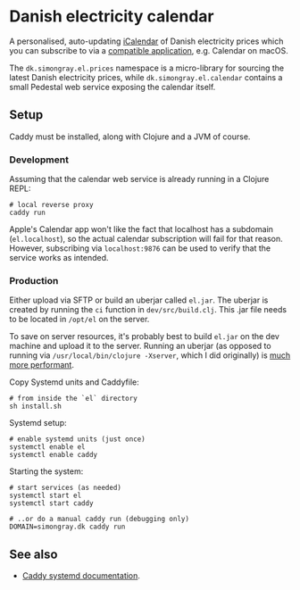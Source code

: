 # Danish electricity calendar
A personalised, auto-updating [iCalendar](https://en.wikipedia.org/wiki/ICalendar) of Danish electricity prices which you can subscribe to via a [compatible application](https://en.wikipedia.org/wiki/List_of_applications_with_iCalendar_support), e.g. Calendar on macOS.

The `dk.simongray.el.prices` namespace is a micro-library for sourcing the latest Danish electricity prices, while `dk.simongray.el.calendar` contains a small Pedestal web service exposing the calendar itself.

## Setup
Caddy must be installed, along with Clojure and a JVM of course.

### Development
Assuming that the calendar web service is already running in a Clojure REPL:

```shell
# local reverse proxy
caddy run
```

Apple's Calendar app won't like the fact that localhost has a subdomain (`el.localhost`), so the actual calendar subscription will fail for that reason. However, subscribing via `localhost:9876` can be used to verify that the service works as intended.

### Production
Either upload via SFTP or build an uberjar called `el.jar`. The uberjar is created by running the `ci` function in  `dev/src/build.clj`. This .jar file needs to be located in `/opt/el` on the server.

To save on server resources, it's probably best to build `el.jar` on the dev machine and upload it to the server. Running an uberjar (as opposed to running via `/usr/local/bin/clojure -Xserver`, which I did originally) is [much more performant](https://github.com/simongray/el/issues/6).

Copy Systemd units and Caddyfile:

```shell
# from inside the `el` directory
sh install.sh
```

Systemd setup:

```shell
# enable systemd units (just once)
systemctl enable el
systemctl enable caddy
```

Starting the system:

```shell
# start services (as needed)
systemctl start el
systemctl start caddy

# ..or do a manual caddy run (debugging only)
DOMAIN=simongray.dk caddy run
```

## See also
* [Caddy systemd documentation](https://caddyserver.com/docs/running#unit-files).
